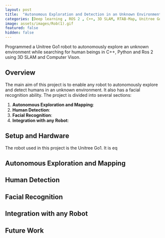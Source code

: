 ```yaml
---
layout: post
title:  "Autonomous Exploration and Detection in an Unknown Environment with a Quadruped Robot (Unitree Go1)"
categories: [Deep learning , ROS 2 , C++, 3D SLAM, RTAB-Map, Unitree Go1, Frontier Exploration, Object Detection, YOLOv8]
image: assets/images/Rob(1).gif
featured: false
hidden: false
---
```

Programmed a Unitree Go1 robot to autonomously explore an unknown environment while searching for human beings in C++, Python and Ros 2 using 3D SLAM and Computer Vison.

## Overview
The main aim of this project is to enable any robot to autonomously explore and detect humans in an unknown environment. It also has a facial recognition ability. The project is divided into several sections:
1. **Autonomous Exploration and Mapping**:
2. **Human Detection**:
3. **Facial Recognition**:
4. **Integration with any Robot**:


## Setup and Hardware
The robot used in this project is the Unitree Go1. It is eq


## Autonomous Exploration and Mapping


## Human Detection



## Facial Recognition


## Integration with any Robot


## Future Work

